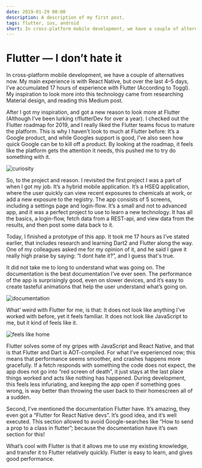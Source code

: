 ```yaml
---
date: 2019-01-29 00:00
description: A description of my first post.
tags: flutter, ios, android
short: In cross-platform mobile development, we have a couple of alternatives now. My main experience is with React Native, but over the last 4–5 days, I’ve accumulated 17 hours of experience with Flutter (According to Toggl). My inspiration to look more into this technology came from researching Material design, and reading this Medium post.
---
```

# Flutter — I don’t hate it

In cross-platform mobile development, we have a couple of alternatives now. My main experience is with React Native, but over the last 4–5 days, I’ve accumulated 17 hours of experience with Flutter (According to Toggl). My inspiration to look more into this technology came from researching Material design, and reading this Medium post.

After I got my inspiration, and got a new reason to look more at Flutter (Although I’ve been lurking r/flutterDev for over a year). I checked out the Flutter roadmap for 2019, and I really liked the Flutter teams focus to mature the platform. This is why I haven't look to much at Flutter before: It’s a Google product, and while Googles support is good, I’ve also seen how quick Google can be to kill off a product. By looking at the roadmap, it feels like the platform gets the attention it needs, this pushed me to try do something with it.

<img src="/images/flutter-i-dont-hate-it/curiosity.jpeg" alt="curiosity"/>

So, to the project and reason. I revisited the first project I was a part of when I got my job. It’s a hybrid mobile application. It’s a HSEQ application, where the user quickly can view recent exposures to chemicals at work, or add a new exposure to the registry. The app consists of 5 screens, including a settings page and login-flow. It’s a small and not to advanced app, and it was a perfect project to use to learn a new technology. It has all the basics, a login-flow, fetch data from a REST-api, and view data from the results, and then post some data back to it.

Today, I finished a prototype of this app. It took me 17 hours as I’ve stated earlier, that includes research and learning Dart2 and Flutter along the way. One of my colleagues asked me for my opinion of it, and he said I gave it really high praise by saying: “I dont hate it?”, and I guess that's true.

It did not take me to long to understand what was going on. The documentation is the best documentation I’ve ever seen. The performance of the app is surprisingly good, even on slower devices, and it’s easy to create tasteful animations that help the user understand what’s going on.

<img src="/images/flutter-i-dont-hate-it/documentation.jpeg" alt="documentation"/>

What’ weird with Flutter for me, is that: It does not look like anything I’ve worked with before, yet it feels familiar. It does not look like JavaScript to me, but it kind of feels like it.

<img src="/images/flutter-i-dont-hate-it/fry.jpeg" alt="feels like home"/>

Flutter solves some of my gripes with JavaScript and React Native, and that is that Flutter and Dart is AOT-compiled. For what I’ve experienced now; this means that performance seems smoother, and crashes happens more gracefully. If a fetch responds with something the code does not expect, the app does not go into “red screen of death”, it just stays at the last place things worked and acts like nothing has happened. During development, this feels less infuriating, and keeping the app open if something goes wrong, is way better than throwing the user back to their homescreen all of a sudden.

Second, I’ve mentioned the documentation Flutter have. It’s amazing, they even got a “Flutter for React Native devs”. It’s good idea, and it’s well executed. This section allowed to avoid Google-searches like “How to send a prop to a class in flutter”; because the documentation have it’s own section for this!

What’s cool with Flutter is that it allows me to use my existing knowledge, and transfer it to Flutter relatively quickly. Flutter is easy to learn, and gives good performance.
